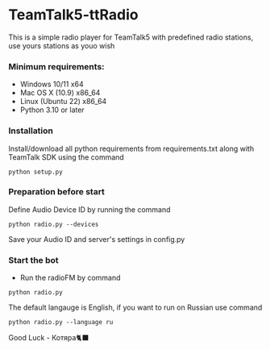 # TeamTalk5-ttRadio
This is a simple radio player for TeamTalk5 with predefined radio stations, use yours stations as youo wish

### Minimum requirements:
* Windows 10/11       x64
* Mac OS X (10.9)     x86_64
* Linux (Ubuntu 22)   x86_64
* Python 3.10 or later

### Installation 
Install/download all python requirements from requirements.txt along with TeamTalk SDK using the command
```shell script
python setup.py
```
### Preparation before start
Define Audio Device ID by running the command

```shell script
python radio.py --devices
```

Save your Audio ID and server's settings in config.py

### Start the bot
* Run the radioFM by command
```shell script
python radio.py
```

The default langauge is English, if you want to run on Russian use command
```shell script
python radio.py --language ru
```



Good Luck - Котяра🐈‍⬛


